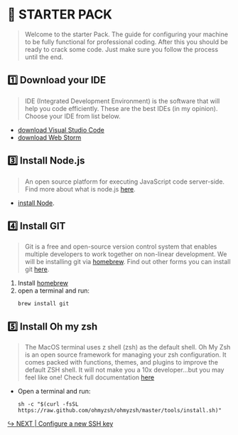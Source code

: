 # 🎒 STARTER PACK

> Welcome to the starter Pack.
> The guide for configuring your machine to be fully functional for professional coding.
> After this you should be ready to crack some code.
> Just make sure you follow the process until the end. 


## 1️⃣ Download your IDE
>IDE (Integrated Development Environment) is the software that will help you code efficiently.
These are the best IDEs (in my opinion).
Choose your IDE from list below.
- [download Visual Studio Code](https://code.visualstudio.com/)
- [download Web Storm](https://www.jetbrains.com/webstorm/)


## 3️⃣ Install Node.js
>An open source platform for executing JavaScript code server-side.
Find more about what is node.js [here](https://nodejs.org/en/about/).
- [install Node](https://nodejs.org/en/). 


## 4️⃣ Install GIT
>Git is a free and open-source version control system that enables multiple developers to work together on non-linear development.
We will be installing git via [homebrew](https://brew.sh/).
Find out other forms you can install git [here](https://nodejs.org/en/about/).
1. Install [homebrew](https://brew.sh/)
2. open a terminal and run:
    ```
    brew install git
    ```


## 5️⃣ Install Oh my zsh
>The MacOS terminal uses z shell (zsh) as the default shell. Oh My Zsh is an open source framework for managing your zsh configuration.
It comes packed with functions, themes, and plugins to improve the default ZSH shell.
It will not make you a 10x developer...but you may feel like one!
Check full documentation [here](https://ohmyz.sh/)

- Open a terminal and run:
    ``` 
    sh -c "$(curl -fsSL https://raw.github.com/ohmyzsh/ohmyzsh/master/tools/install.sh)"
    ```

[↪ NEXT | Configure a new SSH key](./SSH.md)
